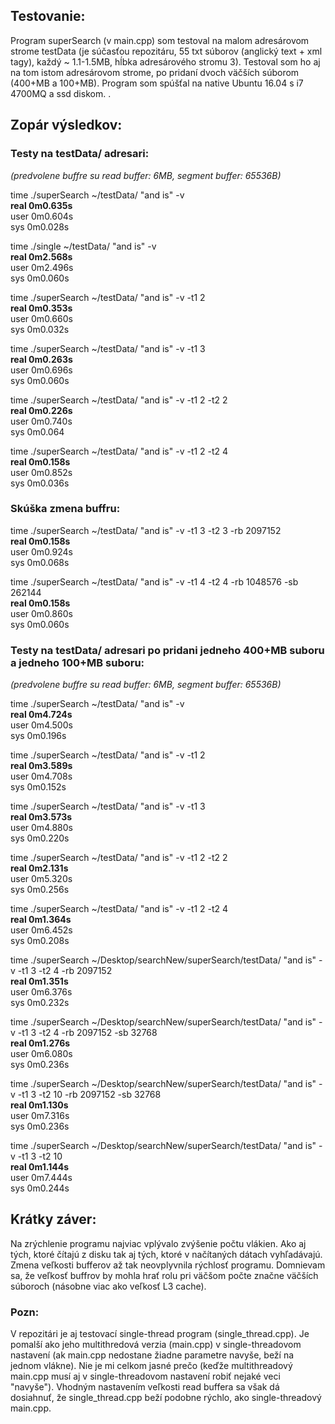<h2>Testovanie:</h2>
Program superSearch (v main.cpp) som testoval na 
malom adresárovom strome testData (je súčasťou repozitáru, 
55 txt súborov (anglický text + xml tagy), každý ~ 1.1-1.5MB, hĺbka adresárového stromu 3). 
Testoval som ho aj na tom istom adresárovom strome, po pridaní dvoch 
väčších súborom (400+MB a 100+MB). 
Program som spúšťal na native Ubuntu 16.04 s i7 4700MQ a ssd diskom.
.
<h2>Zopár výsledkov:</h2>
<h3>Testy na testData/ adresari:</h3>  

*(predvolene buffre su read buffer: 6MB, segment buffer: 65536B)*  

time ./superSearch ~/testData/ "and is" -v  
**real	0m0.635s**  
user	0m0.604s  
sys	0m0.028s  

time ./single ~/testData/ "and is" -v  
**real	0m2.568s**  
user	0m2.496s  
sys	0m0.060s  

time ./superSearch ~/testData/ "and is" -v -t1 2  
**real	0m0.353s**  
user	0m0.660s  
sys	0m0.032s  

time ./superSearch ~/testData/ "and is" -v -t1 3  
**real	0m0.263s**  
user	0m0.696s  
sys	0m0.060s  

time ./superSearch ~/testData/ "and is" -v -t1 2 -t2 2  
**real	0m0.226s**  
user	0m0.740s  
sys	0m0.064  

time ./superSearch ~/testData/ "and is" -v -t1 2 -t2 4  
**real	0m0.158s**  
user	0m0.852s  
sys	0m0.036s  

<h3>Skúška zmena buffru:</h3>

time ./superSearch ~/testData/ "and is" -v -t1 3 -t2 3 -rb 2097152  
**real	0m0.158s**  
user	0m0.924s  
sys	0m0.068s  

time ./superSearch ~/testData/ "and is" -v -t1 4 -t2 4 -rb 1048576 -sb 262144  
**real	0m0.158s**  
user	0m0.860s  
sys	0m0.060s  

<h3>Testy na testData/ adresari po pridani jedneho 400+MB suboru a jedneho 100+MB suboru:</h3>  

*(predvolene buffre su read buffer: 6MB, segment buffer: 65536B)*  

time ./superSearch ~/testData/ "and is" -v  
**real	0m4.724s**  
user	0m4.500s  
sys	0m0.196s  

time ./superSearch ~/testData/ "and is" -v -t1 2  
**real	0m3.589s**  
user	0m4.708s  
sys	0m0.152s  

time ./superSearch ~/testData/ "and is" -v -t1 3  
**real	0m3.573s**  
user	0m4.880s  
sys	0m0.220s  

time ./superSearch ~/testData/ "and is" -v -t1 2 -t2 2  
**real	0m2.131s**  
user	0m5.320s  
sys	0m0.256s  

time ./superSearch ~/testData/ "and is" -v -t1 2 -t2 4  
**real	0m1.364s**  
user	0m6.452s  
sys	0m0.208s  

time ./superSearch ~/Desktop/searchNew/superSearch/testData/ "and is" -v -t1 3 -t2 4 -rb 2097152  
**real	0m1.351s**  
user	0m6.376s  
sys	0m0.232s  

time ./superSearch ~/Desktop/searchNew/superSearch/testData/ "and is" -v -t1 3 -t2 4 -rb 2097152 -sb 32768  
**real	0m1.276s**  
user	0m6.080s  
sys	0m0.236s  

time ./superSearch ~/Desktop/searchNew/superSearch/testData/ "and is" -v -t1 3 -t2 10 -rb 2097152 -sb 32768  
**real	0m1.130s**  
user	0m7.316s  
sys	0m0.236s  

time ./superSearch ~/Desktop/searchNew/superSearch/testData/ "and is" -v -t1 3 -t2 10  
**real	0m1.144s**  
user	0m7.444s  
sys	0m0.244s  

<h2>Krátky záver:</h2>
Na zrýchlenie programu najviac vplývalo zvýšenie počtu vlákien. Ako aj tých, ktoré čítajú z disku tak aj tých, ktoré v načítaných dátach vyhľadávajú. Zmena veľkosti bufferov až tak neovplyvnila rýchlosť programu. Domnievam sa, že veľkosť buffrov by mohla hrať rolu pri väčšom počte značne väčších súboroch (násobne viac ako veľkosť L3 cache).  

<h3> Pozn:</h3>
V repozitári je aj testovací single-thread program (single_thread.cpp).
Je pomalší ako jeho multithredová verzia (main.cpp) v single-threadovom
nastavení (ak main.cpp nedostane žiadne parametre navyše, beží
na jednom vlákne). Nie je mi celkom jasné prečo (keďže multithreadový main.cpp musí aj v single-threadovom nastavení robiť nejaké veci "navyše"). 
Vhodným nastavením veľkosti read buffera sa však dá 
dosiahnuť, že single_thread.cpp beží podobne rýchlo,
ako single-threadový main.cpp.

